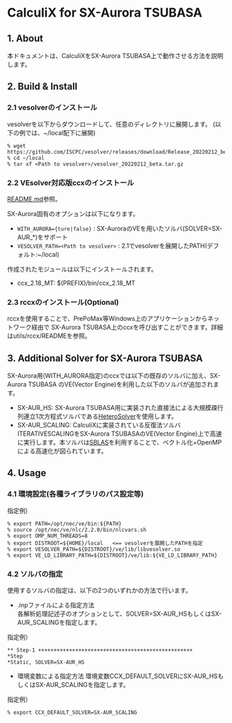# CalculiX for SX-Aurora TSUBASA
## 1. About
本ドキュメントは、CalculiXをSX-Aurora TSUBASA上で動作させる方法を説明します。

## 2. Build & Install
### 2.1 vesolverのインストール
vesolverを以下からダウンロードして、任意のディレクトリに展開します。
(以下の例では、~/local配下に展開)
```
% wget https://github.com/ISCPC/vesolver/releases/download/Release_20220212_beta/vesolver_20220212_beta.tar.gz
% cd ~/local
% tar xf <Path to vesolver>/vesolver_20220212_beta.tar.gz
```

### 2.2 VEsolver対応版ccxのインストール
[README.md](https://github.com/ISCPC/CalculiX-Builder/blob/develop/README.md)参照。

SX-Aurora固有のオプションは以下になります。
- `WITH_AURORA={ture|false}`     : SX-AuroraのVEを用いたソルバ(SOLVER=SX-AUR_*)をサポート
- `VESOLVER_PATH=<Path to vesolver>` : 2.1でvesolverを展開したPATH(デフォルト:~/local)

作成されたモジュールは以下にインストールされます。
- ccx_2.18_MT: $(PREFIX)/bin/ccx_2.18_MT


### 2.3 rccxのインストール(Optional)
rccxを使用することで、PrePoMax等Windows上のアプリケーションからネットワーク経由で
SX-Aurora TSUBASA上のccxを呼び出すことができます。詳細はutils/rccx/READMEを参照。


## 3. Additional Solver for SX-Aurora TSUBASA
SX-Aurora用(WITH_AURORA指定)のccxでは以下の既存のソルバに加え、SX-Aurora TSUBASA
のVE(Vector Engine)を利用した以下のソルバが追加されます。

- SX-AUR_HS: SX-Aurora TSUBASA用に実装された直接法による大規模疎行列連立1次方程式ソルバである[HeteroSolver](https://www.hpc.nec/documents/sdk/SDK_NLC/UsersGuide/heterosolver/c/ja/index.html)を使用します。
- SX-AUR_SCALING: CalculiXに実装されている反復法ソルバITERATIVESCALINGをSX-Aurora TSUBASAのVE(Vector Engine)上で高速に実行します。本ソルバは[SBLAS](https://www.hpc.nec/documents/sdk/SDK_NLC/UsersGuide/sblas/c/ja/index.html)を利用することで、ベクトル化+OpenMPによる高速化が図られています。


## 4. Usage
### 4.1 環境設定(各種ライブラリのパス設定等)
指定例)
```
% export PATH=/opt/nec/ve/bin:${PATH}
% source /opt/nec/ve/nlc/2.2.0/bin/nlcvars.sh
% export OMP_NUM_THREADS=8
% export DISTROOT=${HOME}/local   <== vesolverを展開したPATHを指定
% export VESOLVER_PATH=${DISTROOT}/ve/lib/libvesolver.so
% export VE_LD_LIBRARY_PATH=${DISTROOT}/ve/lib:${VE_LD_LIBRARY_PATH}
```


### 4.2 ソルバの指定
使用するソルバの指定は、以下の2つのいずれかの方法で行います。
 
- .inpファイルによる指定方法  
各解析処理記述子のオプションとして、SOLVER=SX-AUR_HSもしくはSX-AUR_SCALINGを指定します。

指定例） 
```
** Step-1 ++++++++++++++++++++++++++++++++++++++++++++++++++
*Step
*Static, SOLVER=SX-AUR_HS
```

- 環境変数による指定方法
環境変数CCX_DEFAULT_SOLVERにSX-AUR_HSもしくはSX-AUR_SCALINGを指定します。

指定例） 
```
% export CCX_DEFAULT_SOLVER=SX-AUR_SCALING
```
